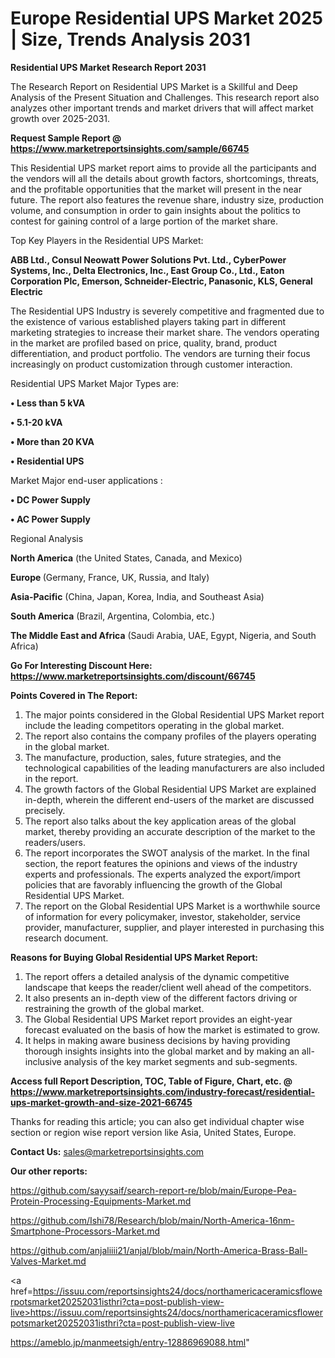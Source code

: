 # Europe Residential UPS Market 2025 | Size, Trends Analysis 2031

<strong>Residential UPS Market Research Report 2031</strong>

The Research Report on Residential UPS Market is a Skillful and Deep Analysis of the Present Situation and Challenges. This research report also analyzes other important trends and market drivers that will affect market growth over 2025-2031.

<strong>Request Sample Report @ <a href=https://www.marketreportsinsights.com/sample/66745>https://www.marketreportsinsights.com/sample/66745</a></strong>

This Residential UPS market report aims to provide all the participants and the vendors will all the details about growth factors, shortcomings, threats, and the profitable opportunities that the market will present in the near future. The report also features the revenue share, industry size, production volume, and consumption in order to gain insights about the politics to contest for gaining control of a large portion of the market share.

Top Key Players in the Residential UPS Market:

<strong>ABB Ltd., Consul Neowatt Power Solutions Pvt. Ltd., CyberPower Systems, Inc., Delta Electronics, Inc., East Group Co., Ltd., Eaton Corporation Plc, Emerson, Schneider-Electric, Panasonic, KLS, General Electric</strong>

The Residential UPS Industry is severely competitive and fragmented due to the existence of various established players taking part in different marketing strategies to increase their market share. The vendors operating in the market are profiled based on price, quality, brand, product differentiation, and product portfolio. The vendors are turning their focus increasingly on product customization through customer interaction.

Residential UPS Market Major Types are:

<strong>• Less than 5 kVA

• 5.1-20 kVA

• More than 20 KVA

• Residential UPS</strong>

Market Major end-user applications :

<strong>• DC Power Supply

• AC Power Supply</strong>

Regional Analysis

</u><strong><b>North America</b></strong> (the United States, Canada, and Mexico)

<strong><b>Europe </b></strong>(Germany, France, UK, Russia, and Italy)

<strong><b>Asia-Pacific</b></strong> (China, Japan, Korea, India, and Southeast Asia)

<strong><b>South America</b></strong> (Brazil, Argentina, Colombia, etc.)

<strong><b>The Middle East and Africa</b></strong> (Saudi Arabia, UAE, Egypt, Nigeria, and South Africa)

<strong>Go For Interesting Discount Here: <a href=https://www.marketreportsinsights.com/discount/66745>https://www.marketreportsinsights.com/discount/66745</a></strong>

<strong>Points Covered in The Report:</strong>
<ol>
  <li>The major points considered in the Global Residential UPS Market report include the leading competitors operating in the global market.</li>
  <li>The report also contains the company profiles of the players operating in the global market.</li>
  <li>The manufacture, production, sales, future strategies, and the technological capabilities of the leading manufacturers are also included in the report.</li>
  <li>The growth factors of the Global Residential UPS Market are explained in-depth, wherein the different end-users of the market are discussed precisely.</li>
  <li>The report also talks about the key application areas of the global market, thereby providing an accurate description of the market to the readers/users.</li>
  <li>The report incorporates the SWOT analysis of the market. In the final section, the report features the opinions and views of the industry experts and professionals. The experts analyzed the export/import policies that are favorably influencing the growth of the Global Residential UPS Market.</li>
  <li>The report on the Global Residential UPS Market is a worthwhile source of information for every policymaker, investor, stakeholder, service provider, manufacturer, supplier, and player interested in purchasing this research document.</li>
</ol>
<strong>Reasons for Buying Global Residential UPS Market Report:</strong>

<ol>
  <li>The report offers a detailed analysis of the dynamic competitive landscape that keeps the reader/client well ahead of the competitors.</li>
  <li>It also presents an in-depth view of the different factors driving or restraining the growth of the global market.</li>
  <li>The Global Residential UPS Market report provides an eight-year forecast evaluated on the basis of how the market is estimated to grow.</li>
  <li>It helps in making aware business decisions by having providing thorough insights insights into the global market and by making an all-inclusive analysis of the key market segments and sub-segments.</li>
</ol>
<strong>Access full Report Description, TOC, Table of Figure, Chart, etc. @ <a href=https://www.marketreportsinsights.com/industry-forecast/residential-ups-market-growth-and-size-2021-66745>https://www.marketreportsinsights.com/industry-forecast/residential-ups-market-growth-and-size-2021-66745</a></strong>


Thanks for reading this article; you can also get individual chapter wise section or region wise report version like Asia, United States, Europe.

<strong>Contact Us:</strong>
sales@marketreportsinsights.com

<strong>Our other reports:</strong>

<a href=https://github.com/sayysaif/search-report-re/blob/main/Europe-Pea-Protein-Processing-Equipments-Market.md>https://github.com/sayysaif/search-report-re/blob/main/Europe-Pea-Protein-Processing-Equipments-Market.md</a>

<a href=https://github.com/Ishi78/Research/blob/main/North-America-16nm-Smartphone-Processors-Market.md>https://github.com/Ishi78/Research/blob/main/North-America-16nm-Smartphone-Processors-Market.md</a>

<a href=https://github.com/anjaliiii21/anjal/blob/main/North-America-Brass-Ball-Valves-Market.md>https://github.com/anjaliiii21/anjal/blob/main/North-America-Brass-Ball-Valves-Market.md</a>

<a href=https://issuu.com/reportsinsights24/docs/northamericaceramicsflowerpotsmarket20252031isthri?cta=post-publish-view-live>https://issuu.com/reportsinsights24/docs/northamericaceramicsflowerpotsmarket20252031isthri?cta=post-publish-view-live</a>

<a href=https://ameblo.jp/manmeetsigh/entry-12886969088.html>https://ameblo.jp/manmeetsigh/entry-12886969088.html</a>"
